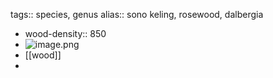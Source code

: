 tags:: species, genus
alias:: sono keling, rosewood, dalbergia

- wood-density:: 850
- ![image.png](https://peach-geographical-bat-397.mypinata.cloud/ipfs/QmW91Kx4pUqV1GAS3Qr2vco3ewnbPH3tH6UFU9iHm1AMeA)
- [[wood]]
-